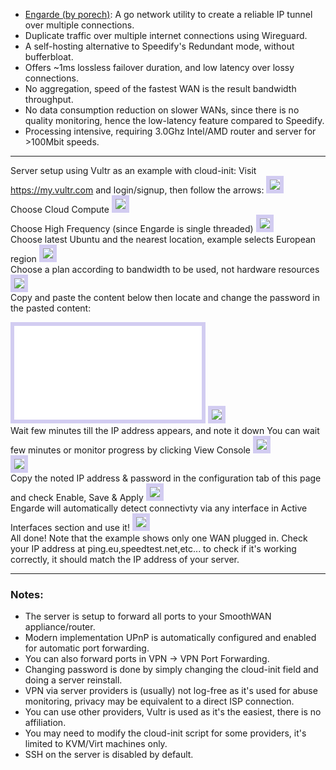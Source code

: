 - [Engarde (by porech)](https://github.com/porech/engarde): A go network utility to create a reliable IP tunnel over multiple connections.
- Duplicate traffic over multiple internet connections using Wireguard.
- A self-hosting alternative to Speedify's Redundant mode, without bufferbloat.
- Offers ~1ms lossless failover duration, and low latency over lossy connections.
- No aggregation, speed of the fastest WAN is the result bandwidth throughput.
- No data consumption reduction on slower WANs, since there is no quality monitoring, hence the low-latency feature compared to Speedify.
- Processing intensive, requiring 3.0Ghz Intel/AMD router and server for >100Mbit speeds.

***

Server setup using Vultr as an example with cloud-init:</h4>
Visit <a href='https://my.vultr.com/'>https://my.vultr.com</a> and login/signup, then follow the arrows:
<img style="border:6px solid #d2ccf1;" src="/assets/engarde/1.webp" style="max-height:300px"/><br>
Choose Cloud Compute
<img style="border:6px solid #d2ccf1;" src="/assets/engarde/2.webp" style="max-height:300px"/><br>
Choose High Frequency (since Engarde is single threaded)
<img style="border:6px solid #d2ccf1;" src="/assets/engarde/3.webp" style="max-height:300px"/><br>
Choose latest Ubuntu and the nearest location, example selects European region
<img style="border:6px solid #d2ccf1;" src="/assets/engarde/4.webp" style="max-height:300px"/><br>
Choose a plan according to bandwidth to be used, not hardware resources
<img style="border:6px solid #d2ccf1;" src="/assets/engarde/5.webp" style="max-height:300px"/><br>
Copy and paste the content below then locate and change the password in the pasted content:
<iframe style="border:6px solid #d2ccf1;" src="/assets/engarde/user-data.txt"></iframe>
<img style="border:6px solid #d2ccf1;" src="/assets/engarde/6.webp" style="max-height:300px"/><br>
Wait few minutes till the IP address appears, and note it down  
You can wait few minutes or monitor progress by clicking View Console
<img style="border:6px solid #d2ccf1;" src="/assets/engarde/7.webp" style="max-height:300px"/><br>
<img style="border:6px solid #d2ccf1;" src="/assets/engarde/8.webp" style="max-height:300px"/><br>
Copy the noted IP address & password in the configuration tab of this page and check Enable, Save & Apply
<img style="border:6px solid #d2ccf1;" src="/assets/engarde/9.webp" style="max-height:300px"/><br>
Engarde will automatically detect connectivty via any interface in Active Interfaces section and use it!
<img style="border:6px solid #d2ccf1;" src="/assets/engarde/10.webp" style="max-height:300px"/><br>
All done! Note that the example shows only one WAN plugged in.  
Check your IP address at ping.eu,speedtest.net,etc... to check if it's working correctly, it should match the IP address of your server.
<hr>
<h3>Notes:</h3>

- The server is setup to forward all ports to your SmoothWAN appliance/router.<br>
- Modern implementation UPnP is automatically configured and enabled for automatic port forwarding.<br>
- You can also forward ports in VPN -> VPN Port Forwarding.<br>
- Changing password is done by simply changing the cloud-init field and doing a server reinstall.<br>
- VPN via server providers is (usually) not log-free as it's used for abuse monitoring, privacy may be equivalent to a direct ISP connection.<br>
- You can use other providers, Vultr is used as it's the easiest, there is no affiliation.<br>
- You may need to modify the cloud-init script for some providers, it's limited to KVM/Virt machines only.<br>
- SSH on the server is disabled by default.<br>
